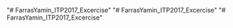 "# FarrasYamin_ITP2017_Excercise" 
"# FarrasYamin_ITP2017_Excercise" 
"# FarrasYamin_ITP2017_Excercise" 
